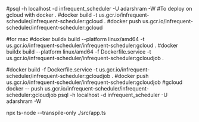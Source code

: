 #psql -h localhost -d infrequent_scheduler -U adarshram -W
#To deploy on gcloud with docker .
#docker build -t us.gcr.io/infrequent-scheduler/infrequent-scheduler:gcloud .
#docker push us.gcr.io/infrequent-scheduler/infrequent-scheduler:gcloud

#for mac
#docker buildx build --platform linux/amd64 -t us.gcr.io/infrequent-scheduler/infrequent-scheduler:gcloud .
#docker buildx build --platform linux/amd64 -f Dockerfile.service -t us.gcr.io/infrequent-scheduler/infrequent-scheduler:gcloudjob .

#docker build -f Dockerfile.service -t us.gcr.io/infrequent-scheduler/infrequent-scheduler:gcloudjob .
#docker push us.gcr.io/infrequent-scheduler/infrequent-scheduler:gcloudjob
#gcloud docker -- push us.gcr.io/infrequent-scheduler/infrequent-scheduler:gcloudjob
psql -h localhost -d infrequent_scheduler -U adarshram -W

npx ts-node --transpile-only ./src/app.ts
